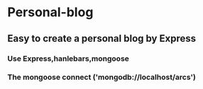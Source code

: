 # Personal-blog

## Easy to create a personal blog by Express

### Use Express,hanlebars,mongoose

### The mongoose connect **('mongodb://localhost/arcs')**